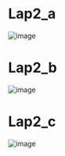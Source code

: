 # Lap2_a
![image](https://user-images.githubusercontent.com/80931327/158304310-a9d0a0c5-7375-4a15-8cfe-4c3f90630bf3.png)
# Lap2_b
![image](https://user-images.githubusercontent.com/80931327/158305943-c825c3f5-05d9-4f0f-8674-b34103e85ad1.png)
# Lap2_c
![image](https://user-images.githubusercontent.com/80931327/158307251-c8cd4eef-5c4b-415e-98e2-7c54327cc909.png)
